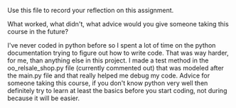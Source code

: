 Use this file to record your reflection on this assignment. 

What worked, what didn't, what advice would you give someone taking this course in the future?

I've never coded in python before so I spent a lot of time on the python documentation trying to figure out how to write code. That was way harder, for me, than anything else in this project. I made a test method in the oo_relsale_shop.py file (currently commented out) that was modeled after the main.py file and that really helped me debug my code. Advice for someone taking this course, if you don't know python very well then definitely try to learn at least the basics before you start coding, not during because it will be easier. 